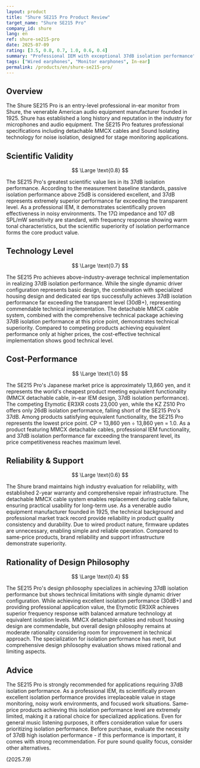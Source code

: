 ```yaml
---
layout: product
title: "Shure SE215 Pro Product Review"
target_name: "Shure SE215 Pro"
company_id: shure
lang: en
ref: shure-se215-pro
date: 2025-07-09
rating: [3.5, 0.8, 0.7, 1.0, 0.6, 0.4]
summary: "Professional IEM with exceptional 37dB isolation performance"
tags: ["Wired earphones", "Monitor earphones", In-ear]
permalink: /products/en/shure-se215-pro/
---
```


## Overview

The Shure SE215 Pro is an entry-level professional in-ear monitor from Shure, the venerable American audio equipment manufacturer founded in 1925. Shure has established a long history and reputation in the industry for microphones and audio equipment. The SE215 Pro features professional specifications including detachable MMCX cables and Sound Isolating technology for noise isolation, designed for stage monitoring applications.

## Scientific Validity

$$ \Large \text{0.8} $$

The SE215 Pro's greatest scientific value lies in its 37dB isolation performance. According to the measurement baseline standards, passive isolation performance above 25dB is considered excellent, and 37dB represents extremely superior performance far exceeding the transparent level. As a professional IEM, it demonstrates scientifically proven effectiveness in noisy environments. The 17Ω impedance and 107 dB SPL/mW sensitivity are standard, with frequency response showing warm tonal characteristics, but the scientific superiority of isolation performance forms the core product value.

## Technology Level

$$ \Large \text{0.7} $$

The SE215 Pro achieves above-industry-average technical implementation in realizing 37dB isolation performance. While the single dynamic driver configuration represents basic design, the combination with specialized housing design and dedicated ear tips successfully achieves 37dB isolation performance far exceeding the transparent level (30dB+), representing commendable technical implementation. The detachable MMCX cable system, combined with the comprehensive technical package achieving 37dB isolation performance at this price point, demonstrates technical superiority. Compared to competing products achieving equivalent performance only at higher prices, the cost-effective technical implementation shows good technical level.

## Cost-Performance

$$ \Large \text{1.0} $$

The SE215 Pro's Japanese market price is approximately 13,860 yen, and it represents the world's cheapest product meeting equivalent functionality (MMCX detachable cable, in-ear IEM design, 37dB isolation performance). The competing Etymotic ER3XR costs 23,000 yen, while the KZ ZS10 Pro offers only 26dB isolation performance, falling short of the SE215 Pro's 37dB. Among products satisfying equivalent functionality, the SE215 Pro represents the lowest price point. CP = 13,860 yen ÷ 13,860 yen = 1.0. As a product featuring MMCX detachable cables, professional IEM functionality, and 37dB isolation performance far exceeding the transparent level, its price competitiveness reaches maximum level.

## Reliability & Support

$$ \Large \text{0.6} $$

The Shure brand maintains high industry evaluation for reliability, with established 2-year warranty and comprehensive repair infrastructure. The detachable MMCX cable system enables replacement during cable failure, ensuring practical usability for long-term use. As a venerable audio equipment manufacturer founded in 1925, the technical background and professional market track record provide reliability in product quality consistency and durability. Due to wired product nature, firmware updates are unnecessary, enabling simple and reliable operation. Compared to same-price products, brand reliability and support infrastructure demonstrate superiority.

## Rationality of Design Philosophy

$$ \Large \text{0.4} $$

The SE215 Pro's design philosophy specializes in achieving 37dB isolation performance but shows technical limitations with single dynamic driver configuration. While achieving excellent isolation performance (30dB+) and providing professional application value, the Etymotic ER3XR achieves superior frequency response with balanced armature technology at equivalent isolation levels. MMCX detachable cables and robust housing design are commendable, but overall design philosophy remains at moderate rationality considering room for improvement in technical approach. The specialization for isolation performance has merit, but comprehensive design philosophy evaluation shows mixed rational and limiting aspects.

## Advice

The SE215 Pro is strongly recommended for applications requiring 37dB isolation performance. As a professional IEM, its scientifically proven excellent isolation performance provides irreplaceable value in stage monitoring, noisy work environments, and focused work situations. Same-price products achieving this isolation performance level are extremely limited, making it a rational choice for specialized applications. Even for general music listening purposes, it offers consideration value for users prioritizing isolation performance. Before purchase, evaluate the necessity of 37dB high isolation performance - if this performance is important, it comes with strong recommendation. For pure sound quality focus, consider other alternatives.

(2025.7.9)